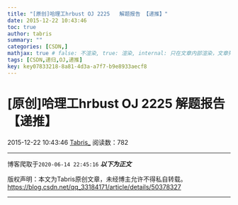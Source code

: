 ```yaml
---
title: "[原创]哈理工hrbust OJ 2225   解题报告 【递推】"
date: 2015-12-22 10:43:46
toc: true
author: tabris
summary: ""
categories: [CSDN,]
mathjax: true # false: 不渲染, true: 渲染, internal: 只在文章内部渲染，文章列表中不渲染
tags: [CSDN,递归,OJ,递推]
key: key07833218-8a81-4d3a-a7f7-b9e8933aecf8
---
```


# [原创]哈理工hrbust OJ 2225   解题报告 【递推】

2015-12-22 10:43:46  [Tabris_](https://me.csdn.net/qq_33184171) 阅读数：782

---

博客爬取于`2020-06-14 22:45:16`
***以下为正文***

版权声明：本文为Tabris原创文章，未经博主允许不得私自转载。
https://blog.csdn.net/qq_33184171/article/details/50378327

<!-- more -->

---


